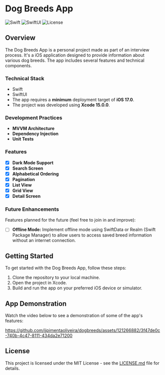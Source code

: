 # Dog Breeds App

![Swift](https://img.shields.io/badge/Swift-5.9-orange.svg)
![SwiftUI](https://img.shields.io/badge/SwiftUI-5.0-blue.svg)
![License](https://img.shields.io/github/license/jjpimentaoliveira/dogbreeds)

## Overview

The Dog Breeds App is a personal project made as part of an interview process. It's a iOS application designed to provide information about various dog breeds. The app includes several features and technical components.

### Technical Stack

- Swift
- SwiftUI
- The app requires a **minimum** deployment target of **iOS 17.0**.
- The project was developed using **Xcode 15.0.0**.

### Development Practices

- **MVVM Architecture**
- **Dependency Injection**
- **Unit Tests**

### Features

- [x] **Dark Mode Support**
- [x] **Search Screen**
- [x] **Alphabetical Ordering**
- [x] **Pagination**
- [x] **List View**
- [x] **Grid View**
- [x] **Detail Screen**

### Future Enhancements

Features planned for the future (feel free to join in and improve):

- [ ] **Offline Mode:** Implement offline mode using SwiftData or Realm (Swift Package Manager) to allow users to access saved breed information without an internet connection.

## Getting Started

To get started with the Dog Breeds App, follow these steps:

1. Clone the repository to your local machine.
2. Open the project in Xcode.
3. Build and run the app on your preferred iOS device or simulator.

## App Demonstration

Watch the video below to see a demonstration of some of the app's features:

https://github.com/jjpimentaoliveira/dogbreeds/assets/121266882/3f47de0c-740b-4c47-8111-434da2e71200

## License

This project is licensed under the MIT License - see the [LICENSE.md](LICENSE.md) file for details.

